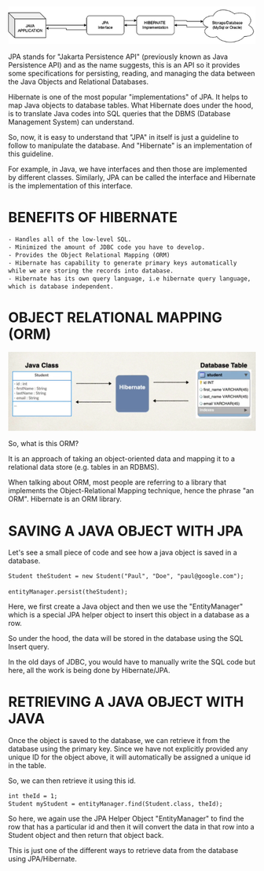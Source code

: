 ![alt text](image.png)

JPA stands for "Jakarta Persistence API" (previously known as Java Persistence API) and as the name suggests, this is an API so it provides some specifications for persisting, reading, and managing the data between the Java Objects and Relational Databases.

Hibernate is one of the most popular "implementations" of JPA. It helps to map Java objects to database tables. What Hibernate does under the hood, is to translate Java codes into SQL queries that the DBMS (Database Management System) can understand.

So, now, it is easy to understand that "JPA" in itself is just a guideline to follow to manipulate the database. And "Hibernate" is an implementation of this guideline.

For example, in Java, we have interfaces and then those are implemented by different classes. Similarly, JPA can be called the interface and Hibernate is the implementation of this interface.

# BENEFITS OF HIBERNATE

    - Handles all of the low-level SQL.
    - Minimized the amount of JDBC code you have to develop.
    - Provides the Object Relational Mapping (ORM)
    - Hibernate has capability to generate primary keys automatically while we are storing the records into database.
    - Hibernate has its own query language, i.e hibernate query language, which is database independent.

# OBJECT RELATIONAL MAPPING (ORM)

![alt text](image-1.png)

So, what is this ORM?

It is an approach of taking an object-oriented data and mapping it to a relational data store (e.g. tables in an RDBMS).

When talking about ORM, most people are referring to a library that implements the Object-Relational Mapping technique, hence the phrase "an ORM". Hibernate is an ORM library.

# SAVING A JAVA OBJECT WITH JPA

Let's see a small piece of code and see how a java object is saved in a database.

    Student theStudent = new Student("Paul", "Doe", "paul@google.com");

    entityManager.persist(theStudent);

Here, we first create a Java object and then we use the "EntityManager" which is a special JPA helper object to insert this object in a database as a row. 

So under the hood, the data will be stored in the database using the SQL Insert query.

In the old days of JDBC, you would have to manually write the SQL code but here, all the work is being done by Hibernate/JPA.

# RETRIEVING A JAVA OBJECT WITH JAVA

Once the object is saved to the database, we can retrieve it from the database using the primary key. Since we have not explicitly provided any unique ID for the object above, it will automatically be assigned a unique id in the table.

So, we can then retrieve it using this id.

    int theId = 1;
    Student myStudent = entityManager.find(Student.class, theId);

So here, we again use the JPA Helper Object "EntityManager" to find the row that has a particular id and then it will convert the data in that row into a Student object and then return that object back.

This is just one of the different ways to retrieve data from the database using JPA/Hibernate.